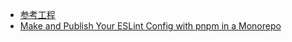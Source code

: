 - [参考工程](https://github.com/BerkeKaragoz/eslint-config)
- [Make and Publish Your ESLint Config with pnpm in a Monorepo](https://berkekaragoz.com/p/make-and-publish-eslint-monorepo-config-with-pnpm)
